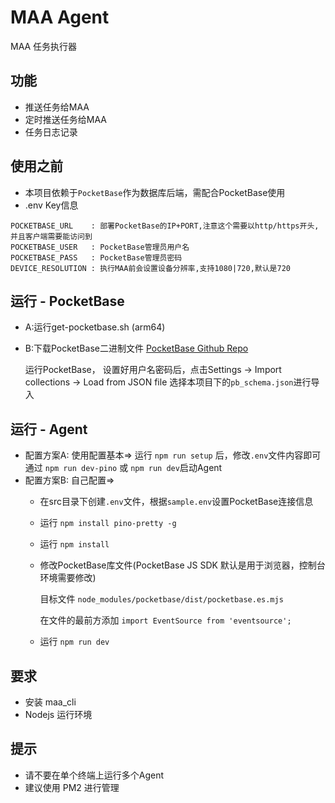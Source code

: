 # MAA Agent 
MAA 任务执行器

## 功能
- 推送任务给MAA
- 定时推送任务给MAA
- 任务日志记录

## 使用之前
- 本项目依赖于`PocketBase`作为数据库后端，需配合PocketBase使用
- .env Key信息
```shell
POCKETBASE_URL    : 部署PocketBase的IP+PORT,注意这个需要以http/https开头,并且客户端需要能访问到
POCKETBASE_USER   : PocketBase管理员用户名
POCKETBASE_PASS   : PocketBase管理员密码
DEVICE_RESOLUTION : 执行MAA前会设置设备分辨率,支持1080|720,默认是720
```

## 运行 - PocketBase
- A:运行get-pocketbase.sh (arm64)
- B:下载PocketBase二进制文件 [PocketBase Github Repo](https://github.com/pocketbase/pocketbase)

  运行PocketBase， 设置好用户名密码后，点击Settings -> Import collections -> Load from JSON file 选择本项目下的`pb_schema.json`进行导入

## 运行 - Agent

- 配置方案A: 使用配置基本=> 运行 `npm run setup` 后，修改`.env`文件内容即可通过 `npm run dev-pino` 或 `npm run dev`启动Agent
- 配置方案B: 自己配置=>
  - 在src目录下创建`.env`文件，根据`sample.env`设置PocketBase连接信息
  - 运行 `npm install pino-pretty -g` 
  - 运行 `npm install`
  - 修改PocketBase库文件(PocketBase JS SDK 默认是用于浏览器，控制台环境需要修改)

      目标文件 `node_modules/pocketbase/dist/pocketbase.es.mjs`

      在文件的最前方添加 `import EventSource from 'eventsource';`

  - 运行 `npm run dev`



## 要求
- 安装 maa_cli
- Nodejs 运行环境

## 提示
- 请不要在单个终端上运行多个Agent 
- 建议使用 PM2 进行管理

